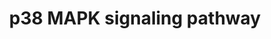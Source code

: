 ---
annotations:
- type: Pathway Ontology
  value: p38 MAPK signaling pathway
authors:
- MaintBot
- Khanspers
- Ddigles
- Mkutmon
- Egonw
- Eweitz
description: p38 MAPKs are members of the MAPK family that are activated by a variety
  of environmental stresses and inflammatory cytokines. Stress signals are delivered
  to this cascade by members of small GTPases of the Rho family (Rac, Rho, Cdc42).
  As with other MAPK cascades, the membrane-proximal component is a MAPKKK, typically
  a MEKK or a mixed lineage kinase (MLK). The MAPKKK phosphorylates and activated
  MKK3/5, the p38 MAPK kinase. MKK3/6 can also be activated directly by ASK1, which
  is stimulated by apoptotic stimuli. P38 MAK is involved in regulation of Hsp27 and
  MAPKAP-2 and several transcription factors including ATF2, STAT1, THE Max/Myc complex,
  MEF-2, ELK-1 and indirectly CREB via activation of MSK1.
last-edited: 2021-05-14
organisms:
- Gallus gallus
redirect_from:
- /index.php/Pathway:WP803
- /instance/WP803
schema-jsonld:
- '@context': https://schema.org/
  '@id': https://wikipathways.github.io/pathways/WP803.html
  '@type': Dataset
  creator:
    '@type': Organization
    name: WikiPathways
  description: p38 MAPKs are members of the MAPK family that are activated by a variety
    of environmental stresses and inflammatory cytokines. Stress signals are delivered
    to this cascade by members of small GTPases of the Rho family (Rac, Rho, Cdc42).
    As with other MAPK cascades, the membrane-proximal component is a MAPKKK, typically
    a MEKK or a mixed lineage kinase (MLK). The MAPKKK phosphorylates and activated
    MKK3/5, the p38 MAPK kinase. MKK3/6 can also be activated directly by ASK1, which
    is stimulated by apoptotic stimuli. P38 MAK is involved in regulation of Hsp27
    and MAPKAP-2 and several transcription factors including ATF2, STAT1, THE Max/Myc
    complex, MEF-2, ELK-1 and indirectly CREB via activation of MSK1.
  keywords:
  - PLA2G4A
  - DDIT3
  - SHC1
  - MAX
  - MAP3K7
  - MAP3K1
  - MYC
  - GRB2
  - TRAF2
  - CREB1
  - MAP2K4
  - TRADD
  - ELK1
  - TGFB2
  - MAPK14
  - HRAS
  - MAPKAPK2
  - ChALK5
  - HSPB1
  - CDC42
  - RIPK1
  - MAP2K6
  - RPS6KA5
  - RASGRF1
  - DAXX
  - MAP3K9
  - MAP3K5
  - ATF2
  - MKNK1
  - MEF2D
  - cRac1A
  - HMGN1
  - Apoptosis
  - STAT1
  - MAPKAPK5
  license: CC0
  name: p38 MAPK signaling pathway
seo: CreativeWork
title: p38 MAPK signaling pathway
wpid: WP803
---